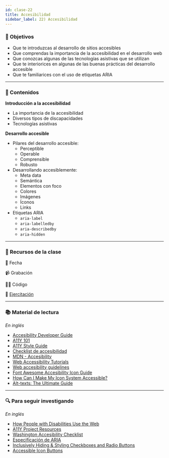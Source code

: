 ```yaml
---
id: clase-22
title: Accesibilidad
sidebar_label: 22) Accesibilidad
---
```


### 🏁 Objetivos

- Que te introduzcas al desarrollo de sitios accesibles
- Que comprendas la importancia de la accesibilidad en el desarrollo web
- Que conozcas algunas de las tecnologías asistivas que se utilizan
- Que te interiorices en algunas de las buenas prácticas del desarrollo accesible
- Que te familiarices con el uso de etiquetas ARIA

---

### 📝 Contenidos

**Introducción a la accesibilidad**

- La importancia de la accesibilidad
- Diversos tipos de discapacidades
- Tecnologías asistivas

**Desarrollo accesible**

- Pilares del desarrollo accesible:
  - Perceptible
  - Operable
  - Comprensible
  - Robusto
- Desarrollando accesiblemente:
  - Meta data
  - Semántica
  - Elementos con foco
  - Colores
  - Imágenes
  - Íconos
  - Links
- Etiquetas ARIA
  - `aria-label`
  - `aria-labelledby`
  - `aria-describedby`
  - `aria-hidden`

---

### 🚀 Recursos de la clase

📆 Fecha

📹 Grabación

👩‍💻 Código

💪 [Ejercitación](https://github.com/Ada-IT/ejercicios-frontend/blob/master/modulo-2/ejercicios/24-accesibilidad.md)

---

### 📚 Material de lectura

_En inglés_

- [Accesibility Developer Guide](https://www.accessibility-developer-guide.com/)
- [A11Y 101](https://a11y-101.com/)
- [A11Y Style Guide](https://a11y-style-guide.com/style-guide/)
- [Checklist de accesibilidad](https://www.a11yproject.com/checklist/)
- [MDN - Accesibility](https://developer.mozilla.org/en-US/docs/Web/Accessibility)
- [Web Accessibility Tutorials](https://www.w3.org/WAI/tutorials/)
- [Web accesibility guidelines](http://web-accessibility.carnegiemuseums.org/)
- [Font Awesome Accesibility Icon Guide](https://fontawesome.com/how-to-use/on-the-web/other-topics/accessibility)
- [How Can I Make My Icon System Accessible?](https://css-tricks.com/can-make-icon-system-accessible/)
- [Alt-texts: The Ultimate Guide](https://axesslab.com/alt-texts/)

---

### 🔍 Para seguir investigando

_En inglés_

- [How People with Disabilities Use the Web](https://www.w3.org/WAI/people-use-web/)
- [A11Y Project Resources](https://www.a11yproject.com/resources/)
- [Washington Accesibility Checklist](https://www.washington.edu/accessibility/checklist/)
- [Especificación de ARIA](https://www.w3.org/TR/wai-aria-practices-1.1/#intro)
- [Inclusively Hiding & Styling Checkboxes and Radio Buttons](https://www.sarasoueidan.com/blog/inclusively-hiding-and-styling-checkboxes-and-radio-buttons/)
- [Accessible Icon Buttons](https://www.sarasoueidan.com/blog/accessible-icon-buttons/)
